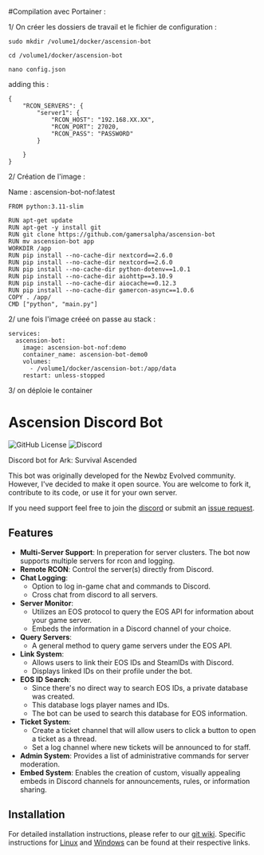#Compilation avec Portainer : 

1/ On créer les dossiers de travail et le fichier de configuration : 

```sudo mkdir /volume1/docker/ascension-bot```

```cd /volume1/docker/ascension-bot```

```nano config.json ```

adding this : 

```
{
    "RCON_SERVERS": {
        "server1": {
            "RCON_HOST": "192.168.XX.XX",
            "RCON_PORT": 27020,
            "RCON_PASS": "PASSWORD"
        }

    }
}
```

2/ Création de l'image  :

Name : ascension-bot-nof:latest
 ```
FROM python:3.11-slim

RUN apt-get update
RUN apt-get -y install git
RUN git clone https://github.com/gamersalpha/ascension-bot
RUN mv ascension-bot app
WORKDIR /app
RUN pip install --no-cache-dir nextcord==2.6.0
RUN pip install --no-cache-dir nextcord==2.6.0
RUN pip install --no-cache-dir python-dotenv==1.0.1
RUN pip install --no-cache-dir aiohttp==3.10.9
RUN pip install --no-cache-dir aiocache==0.12.3
RUN pip install --no-cache-dir gamercon-async==1.0.6
COPY . /app/
CMD ["python", "main.py"]
```
2/ une fois l'image créeé on passe au stack : 

```
services:
  ascension-bot:
    image: ascension-bot-nof:demo
    container_name: ascension-bot-demo0
    volumes:
      - /volume1/docker/ascension-bot:/app/data
    restart: unless-stopped
```

3/ on déploie le container




# Ascension Discord Bot
![GitHub License](https://img.shields.io/github/license/dkoz/ascension-bot?style=flat-square) ![Discord](https://img.shields.io/discord/1009881575187566632?style=flat-square&label=support)

Discord bot for Ark: Survival Ascended

This bot was originally developed for the Newbz Evolved community. However, I've decided to make it open source. You are welcome to fork it, contribute to its code, or use it for your own server.

If you need support feel free to join the [discord](https://discord.gg/3HUq8cJSrX) or submit an [issue request](https://github.com/dkoz/ascension-bot/issues).

## Features
- **Multi-Server Support**: In preperation for server clusters. The bot now supports multiple servers for rcon and logging.
- **Remote RCON**: Control the server(s) directly from Discord.
- **Chat Logging**: 
  - Option to log in-game chat and commands to Discord.
  - Cross chat from discord to all servers.
- **Server Monitor**: 
  - Utilizes an EOS protocol to query the EOS API for information about your game server.
  - Embeds the information in a Discord channel of your choice.
- **Query Servers**: 
  - A general method to query game servers under the EOS API.
- **Link System**: 
  - Allows users to link their EOS IDs and SteamIDs with Discord.
  - Displays linked IDs on their profile under the bot.
- **EOS ID Search**: 
  - Since there's no direct way to search EOS IDs, a private database was created.
  - This database logs player names and IDs.
  - The bot can be used to search this database for EOS information.
- **Ticket System**:
  - Create a ticket channel that will allow users to click a button to open a ticket as a thread.
  - Set a log channel where new tickets will be announced to for staff.
- **Admin System**: Provides a list of administrative commands for server moderation.
- **Embed System**: Enables the creation of custom, visually appealing embeds in Discord channels for announcements, rules, or information sharing.

## Installation
For detailed installation instructions, please refer to our [git wiki](https://github.com/dkoz/ascension-bot/wiki). Specific instructions for [Linux](https://github.com/dkoz/ascension-bot/wiki/Linux-Installation) and [Windows](https://github.com/dkoz/ascension-bot/wiki/Windows-Installation) can be found at their respective links.
